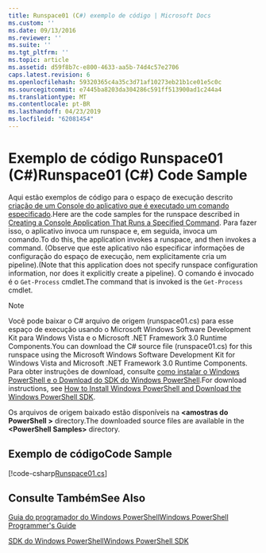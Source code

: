 ```yaml
---
title: Runspace01 (C#) exemplo de código | Microsoft Docs
ms.custom: ''
ms.date: 09/13/2016
ms.reviewer: ''
ms.suite: ''
ms.tgt_pltfrm: ''
ms.topic: article
ms.assetid: d59f8b7c-e800-4633-aa5b-74d4c57e2706
caps.latest.revision: 6
ms.openlocfilehash: 59320365c4a35c3d71af10273eb21b1ce01e5c0c
ms.sourcegitcommit: e7445ba8203da304286c591ff513900ad1c244a4
ms.translationtype: MT
ms.contentlocale: pt-BR
ms.lasthandoff: 04/23/2019
ms.locfileid: "62081454"
---
```

# <a name="runspace01-c-code-sample"></a><span data-ttu-id="c1334-102">Exemplo de código Runspace01 (C#)</span><span class="sxs-lookup"><span data-stu-id="c1334-102">Runspace01 (C#) Code Sample</span></span>

<span data-ttu-id="c1334-103">Aqui estão exemplos de código para o espaço de execução descrito [criação de um Console do aplicativo que é executado um comando especificado](http://msdn.microsoft.com/en-us/793a6570-a072-4799-840b-172f28ce620e).</span><span class="sxs-lookup"><span data-stu-id="c1334-103">Here are the code samples for the runspace described in [Creating a Console Application That Runs a Specified Command](http://msdn.microsoft.com/en-us/793a6570-a072-4799-840b-172f28ce620e).</span></span> <span data-ttu-id="c1334-104">Para fazer isso, o aplicativo invoca um runspace e, em seguida, invoca um comando.</span><span class="sxs-lookup"><span data-stu-id="c1334-104">To do this, the application invokes a runspace, and then invokes a command.</span></span> <span data-ttu-id="c1334-105">(Observe que este aplicativo não especificar informações de configuração do espaço de execução, nem explicitamente cria um pipeline).</span><span class="sxs-lookup"><span data-stu-id="c1334-105">(Note that this application does not specify runspace configuration information, nor does it explicitly create a pipeline).</span></span> <span data-ttu-id="c1334-106">O comando é invocado é o `Get-Process` cmdlet.</span><span class="sxs-lookup"><span data-stu-id="c1334-106">The command that is invoked is the `Get-Process` cmdlet.</span></span>

> [!NOTE]
> <span data-ttu-id="c1334-107">Você pode baixar o C# arquivo de origem (runspace01.cs) para esse espaço de execução usando o Microsoft Windows Software Development Kit para Windows Vista e o Microsoft .NET Framework 3.0 Runtime Components.</span><span class="sxs-lookup"><span data-stu-id="c1334-107">You can download the C# source file (runspace01.cs) for this runspace using the Microsoft Windows Software Development Kit for Windows Vista and Microsoft .NET Framework 3.0 Runtime Components.</span></span> <span data-ttu-id="c1334-108">Para obter instruções de download, consulte [como instalar o Windows PowerShell e o Download do SDK do Windows PowerShell](/powershell/developer/installing-the-windows-powershell-sdk).</span><span class="sxs-lookup"><span data-stu-id="c1334-108">For download instructions, see [How to Install Windows PowerShell and Download the Windows PowerShell SDK](/powershell/developer/installing-the-windows-powershell-sdk).</span></span>
>
> <span data-ttu-id="c1334-109">Os arquivos de origem baixado estão disponíveis na  **\<amostras do PowerShell >** directory.</span><span class="sxs-lookup"><span data-stu-id="c1334-109">The downloaded source files are available in the **\<PowerShell Samples>** directory.</span></span>

## <a name="code-sample"></a><span data-ttu-id="c1334-110">Exemplo de código</span><span class="sxs-lookup"><span data-stu-id="c1334-110">Code Sample</span></span>

[!code-csharp[Runspace01.cs](../../powershell-sdk-samples/SDK-2.0/csharp/Runspace01/Runspace01.cs#L11-L62 "Runspace01.cs")]

## <a name="see-also"></a><span data-ttu-id="c1334-111">Consulte Também</span><span class="sxs-lookup"><span data-stu-id="c1334-111">See Also</span></span>

[<span data-ttu-id="c1334-112">Guia do programador do Windows PowerShell</span><span class="sxs-lookup"><span data-stu-id="c1334-112">Windows PowerShell Programmer's Guide</span></span>](./windows-powershell-programmer-s-guide.md)

[<span data-ttu-id="c1334-113">SDK do Windows PowerShell</span><span class="sxs-lookup"><span data-stu-id="c1334-113">Windows PowerShell SDK</span></span>](../windows-powershell-reference.md)